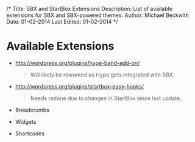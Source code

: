 /*
Title: SBX and StartBox Extensions
Description: List of available extensions for SBX and SBX-powered themes.
Author: Michael Beckwith
Date: 01-02-2014
Last Edited: 01-02-2014
 */

# Available Extensions

* http://wordpress.org/plugins/hype-band-add-on/

	> Will likely be reworked as Hype gets integrated with SBX

* http://wordpress.org/plugins/startbox-easy-hooks/

	> Needs redone due to changes in StartBox since last update.

* Breadcrumbs
* Widgets
* Shortcodes
